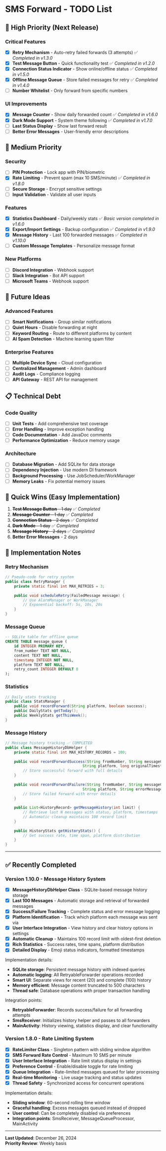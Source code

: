# SMS Forward - TODO List

## 🚨 **High Priority (Next Release)**

### Critical Features

- [x] **Retry Mechanism** - Auto-retry failed forwards (3 attempts) ✅ *Completed in v1.3.0*
- [x] **Test Message Button** - Quick functionality test ✅ *Completed in v1.2.0*
- [x] **Connection Status Indicator** - Show online/offline status ✅ *Completed in v1.5.0*
- [x] **Offline Message Queue** - Store failed messages for retry ✅ *Completed in v1.4.0*
- [ ] **Number Whitelist** - Only forward from specific numbers

### UI Improvements

- [x] **Message Counter** - Show daily forwarded count ✅ *Completed in v1.6.0*
- [x] **Dark Mode Support** - System theme following ✅ *Completed in v1.7.0*
- [ ] **Last Status Display** - Show last forward result
- [ ] **Better Error Messages** - User-friendly error descriptions

## 🔧 **Medium Priority**

### Security

- [ ] **PIN Protection** - Lock app with PIN/biometric
- [x] **Rate Limiting** - Prevent spam (max 10 SMS/minute) ✅ *Completed in v1.8.0*
- [ ] **Secure Storage** - Encrypt sensitive settings
- [ ] **Input Validation** - Validate all user inputs

### Features

- [x] **Statistics Dashboard** - Daily/weekly stats ✅ *Basic version completed in v1.6.0*
- [x] **Export/Import Settings** - Backup configuration ✅ *Completed in v1.9.0*
- [x] **Message History** - Last 100 forwarded messages ✅ *Completed in v1.10.0*
- [ ] **Custom Message Templates** - Personalize message format

### New Platforms

- [ ] **Discord Integration** - Webhook support
- [ ] **Slack Integration** - Bot API support
- [ ] **Microsoft Teams** - Webhook support

## 🌟 **Future Ideas**

### Advanced Features

- [ ] **Smart Notifications** - Group similar notifications
- [ ] **Quiet Hours** - Disable forwarding at night
- [ ] **Keyword Routing** - Route to different platforms by content
- [ ] **AI Spam Detection** - Machine learning spam filter

### Enterprise Features

- [ ] **Multiple Device Sync** - Cloud configuration
- [ ] **Centralized Management** - Admin dashboard
- [ ] **Audit Logs** - Compliance logging
- [ ] **API Gateway** - REST API for management

## 📋 **Technical Debt**

### Code Quality

- [ ] **Unit Tests** - Add comprehensive test coverage
- [ ] **Error Handling** - Improve exception handling
- [ ] **Code Documentation** - Add JavaDoc comments
- [ ] **Performance Optimization** - Reduce memory usage

### Architecture

- [ ] **Database Migration** - Add SQLite for data storage
- [ ] **Dependency Injection** - Use modern DI framework
- [ ] **Background Processing** - Use JobScheduler/WorkManager
- [ ] **Memory Leaks** - Fix potential memory issues

## 🚀 **Quick Wins (Easy Implementation)**

1. ~~**Test Message Button** - 1 day~~ ✅ *Completed*
2. ~~**Message Counter** - 1 day~~ ✅ *Completed*
3. ~~**Connection Status** - 2 days~~ ✅ *Completed*
4. ~~**Dark Mode** - 1 day~~ ✅ *Completed*
5. ~~**Message History** - 2 days~~ ✅ *Completed*
6. **Better Error Messages** - 2 days

## 📝 **Implementation Notes**

### Retry Mechanism

```java
// Pseudo-code for retry system
public class RetryManager {
    private static final int MAX_RETRIES = 3;
    
    public void scheduleRetry(FailedMessage message) {
        // Use AlarmManager or WorkManager
        // Exponential backoff: 5s, 10s, 20s
    }
}
```

### Message Queue

```sql
-- SQLite table for offline queue
CREATE TABLE message_queue (
    id INTEGER PRIMARY KEY,
    from_number TEXT NOT NULL,
    content TEXT NOT NULL,
    timestamp INTEGER NOT NULL,
    platform TEXT NOT NULL,
    retry_count INTEGER DEFAULT 0
);
```

### Statistics

```java
// Daily stats tracking
public class StatsManager {
    public void recordForward(String platform, boolean success);
    public DailyStats getToday();
    public WeeklyStats getThisWeek();
}
```

### Message History

```java
// Message history tracking ✅ COMPLETED
public class MessageHistoryDbHelper {
    private static final int MAX_HISTORY_RECORDS = 100;
    
    public void recordForwardSuccess(String fromNumber, String messageContent, 
                                   String platform, long originalTimestamp) {
        // Store successful forward with full details
    }
    
    public void recordForwardFailure(String fromNumber, String messageContent, 
                                   String platform, String errorMessage, long originalTimestamp) {
        // Store failed forward with error details
    }
    
    public List<HistoryRecord> getMessageHistory(int limit) {
        // Retrieve last N messages with status, platform, timestamps
        // Automatic cleanup maintains 100 record limit
    }
    
    public HistoryStats getHistoryStats() {
        // Get success rate, time span, platform distribution
    }
}
```

---

## ✅ **Recently Completed**

### Version 1.10.0 - Message History System

- [x] **MessageHistoryDbHelper Class** - SQLite-based message history storage
- [x] **Last 100 Messages** - Automatic storage and retrieval of forwarded messages
- [x] **Success/Failure Tracking** - Complete status and error message logging
- [x] **Platform Identification** - Track which platform each message was sent via
- [x] **User Interface Integration** - View history and clear history options in settings
- [x] **Automatic Cleanup** - Maintains 100 record limit with oldest-first deletion
- [x] **Rich Statistics** - Success rates, time spans, platform distribution
- [x] **Detailed Display** - Emoji status indicators, formatted timestamps

Implementation details:

- **SQLite storage**: Persistent message history with indexed queries
- **Automatic logging**: All RetryableForwarder operations recorded
- **Smart UI**: Separate views for recent (20) and complete (100) history
- **Memory efficient**: Message content truncated to 500 characters
- **Thread safe**: Database operations with proper transaction handling

Integration points:

- **RetryableForwarder**: Records success/failure for all forwarding attempts
- **SmsReceiver**: Initializes history helper and passes to all forwarders
- **MainActivity**: History viewing, statistics display, and clear functionality

### Version 1.8.0 - Rate Limiting System

- [x] **RateLimiter Class** - Singleton pattern with sliding window algorithm
- [x] **SMS Forward Rate Control** - Maximum 10 SMS per minute
- [x] **User Interface Integration** - Rate limit status display in settings
- [x] **Preference Control** - Enable/disable toggle for rate limiting
- [x] **Queue Integration** - Rate-limited messages queued for later processing
- [x] **Real-time Monitoring** - Live usage tracking and status updates
- [x] **Thread Safety** - Synchronized access for concurrent operations

Implementation details:

- **Sliding window**: 60-second rolling time window
- **Graceful handling**: Excess messages queued instead of dropped
- **User control**: Can be completely disabled via preferences
- **Integration points**: SmsReceiver, MessageQueueProcessor, MainActivity

---

**Last Updated**: December 26, 2024  
**Priority Review**: Weekly basis
